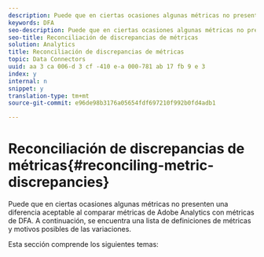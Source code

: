 ```yaml
---
description: Puede que en ciertas ocasiones algunas métricas no presenten una diferencia aceptable al comparar métricas de Adobe Analytics con métricas de DFA. A continuación, se encuentra una lista de definiciones de métricas y motivos posibles de las variaciones.
keywords: DFA
seo-description: Puede que en ciertas ocasiones algunas métricas no presenten una diferencia aceptable al comparar métricas de Adobe Analytics con métricas de DFA. A continuación, se encuentra una lista de definiciones de métricas y motivos posibles de las variaciones.
seo-title: Reconciliación de discrepancias de métricas
solution: Analytics
title: Reconciliación de discrepancias de métricas
topic: Data Connectors
uuid: aa 3 ca 006-d 3 cf -410 e-a 000-781 ab 17 fb 9 e 3
index: y
internal: n
snippet: y
translation-type: tm+mt
source-git-commit: e96de98b3176a05654fdf697210f992b0fd4adb1

---
```



# Reconciliación de discrepancias de métricas{#reconciling-metric-discrepancies}

Puede que en ciertas ocasiones algunas métricas no presenten una diferencia aceptable al comparar métricas de Adobe Analytics con métricas de DFA. A continuación, se encuentra una lista de definiciones de métricas y motivos posibles de las variaciones.

Esta sección comprende los siguientes temas:
